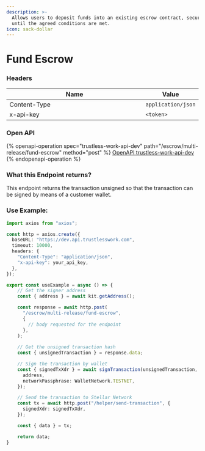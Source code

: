 ```yaml
---
description: >-
  Allows users to deposit funds into an existing escrow contract, securing them
  until the agreed conditions are met.
icon: sack-dollar
---
```


# Fund Escrow

### **Headers**

<table><thead><tr><th width="366">Name</th><th>Value</th></tr></thead><tbody><tr><td>Content-Type</td><td><code>application/json</code></td></tr><tr><td>x-api-key</td><td><code>&#x3C;token></code></td></tr></tbody></table>

### **Open API**

{% openapi-operation spec="trustless-work-api-dev" path="/escrow/multi-release/fund-escrow" method="post" %}
[OpenAPI trustless-work-api-dev](https://dev.api.trustlesswork.com/api-yaml)
{% endopenapi-operation %}

### **What this Endpoint returns?**

This endpoint returns the transaction unsigned so that the transaction can be signed by means of a customer wallet.

### Use Example:

```typescript
import axios from "axios";

const http = axios.create({
  baseURL: "https://dev.api.trustlesswork.com",
  timeout: 10000,
  headers: {
    "Content-Type": "application/json",
    "x-api-key": your_api_key,
  },
});

export const useExample = async () => {
    // Get the signer address
    const { address } = await kit.getAddress();

    const response = await http.post(
      "/escrow/multi-release/fund-escrow",
      {
        // body requested for the endpoint
      },
    ); 
    
    // Get the unsigned transaction hash
    const { unsignedTransaction } = response.data;

    // Sign the transaction by wallet
    const { signedTxXdr } = await signTransaction(unsignedTransaction, {
      address,
      networkPassphrase: WalletNetwork.TESTNET,
    });

    // Send the transaction to Stellar Network
    const tx = await http.post("/helper/send-transaction", {
      signedXdr: signedTxXdr,
    });

    const { data } = tx;

    return data;
}
```
